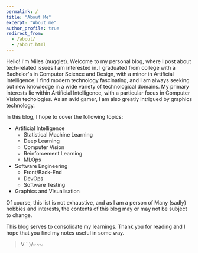 ```yaml
---
permalink: /
title: "About Me"
excerpt: "About me"
author_profile: true
redirect_from: 
  - /about/
  - /about.html
---
```


Hello! I'm Miles (nugglet). Welcome to my personal blog, where I post about tech-related issues I am interested in.
I graduated from college with a Bachelor's in Computer Science and Design, with a minor in Artificial Intelligence. I find modern technology fascinating, and I am always seeking out new knowledge in a wide variety of technological domains. My primary interests lie within Artificial Intelligence, with a particular focus in Computer Vision techologies. As an avid gamer, I am also greatly intrigued by graphics technology. 

In this blog, I hope to cover the following topics:
* Artificial Intelligence
  * Statistical Machine Learning
  * Deep Learning
  * Computer Vision
  * Reinforcement Learning
   * MLOps
* Software Engineering
  * Front/Back-End
  * DevOps
  * Software Testing
* Graphics and Visualisation

Of course, this list is not exhaustive, and as I am a person of Many (sadly) hobbies and interests, the contents of this blog may or may not be subject to change.

This blog serves to consolidate my learnings. Thank you for reading and I hope that you find my notes useful in some way.

>  V ` )/~~~
